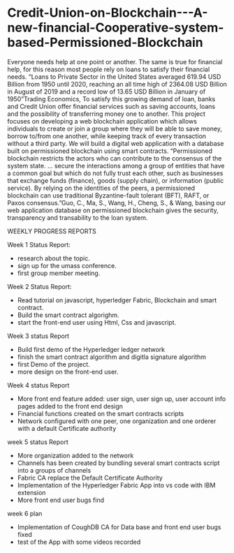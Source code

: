 # Credit-Union-on-Blockchain---A-new-financial-Cooperative-system-based-Permissioned-Blockchain

Everyone needs help at one point or another. The same is true for financial help, for this reason most people rely on loans to satisfy their financial needs. “Loans to Private Sector in the United States averaged 619.94 USD Billion from 1950 until 2020, reaching an all time high of 2364.08 USD Billion in August of 2019 and a record low of 13.65 USD Billion in January of 1950”Trading Economics, To satisfy this growing demand of loan, banks and Credit Union offer financial services such as saving accounts, loans and the possibility of transferring money one to another. This project focuses on developing a web blockchain application which allows individuals  to create or join a group where they will be able to save money, borrow to/from one another, while keeping track of every transaction without a third party. We will build a digital web application with a database built on permissioned blockchain using smart contracts. “Permissioned blockchain restricts the actors who can contribute to the consensus of the system state. … secure the interactions among a group of entities that have a common goal but which do not fully trust each other, such as businesses that exchange funds (finance), goods (supply chain), or information (public service). By relying on the identities of the peers, a permissioned blockchain can use traditional Byzantine-fault tolerant (BFT), RAFT, or Paxos consensus.”Guo, C., Ma, S., Wang, H., Cheng, S., & Wang, basing our web application database on permissioned blockchain gives the security, transparency and transability to the loan system.


WEEKLY PROGRESS REPORTS

Week 1
Status Report:

- research about the topic.
- sign up for the umass conference.
- first group member meeting.

Week 2
Status Report:

- Read tutorial on javascript, hyperledger Fabric, Blockchain and smart contract.
- Build the smart contract algorighm.
- start the front-end user using Html, Css and javascript.

Week 3 
status Report

- Build  first demo of the Hyperledger ledger network
- finish the smart contract algorithm and digitla signature algorithm
- first Demo of the project.
- more design on the front-end user.

Week 4
status Report

- More front end feature added: user sign, user sign up, user account info pages added to the front end design
- Financial functions created on the smart contracts scripts
- Network configured with one peer, one organization and one orderer with a default Certificate authority

week 5
status Report

- More organization added to the network
- Channels has been created by bundling several smart contracts script into a groups of channels
- Fabric CA replace the Default Certificate Authority 
- Implementation of the Hyperledger Fabric App into vs code with IBM extension
- More front end user bugs find 

week 6
plan
 
- Implementation of CoughDB CA for Data base and front end user bugs fixed
- test of the App with some videos recorded

